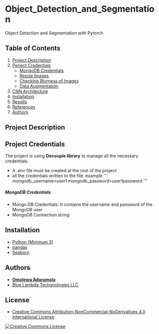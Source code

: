 # Object_Detection_and_Segmentation
Object Detection and Segmentation with Pytorch
## Table of Contents
1. [Project Description](#description)
2. [Porject Credentials](#credentials)
    * [MongoDB Credentials](#####mongo)
    * [Resize Images](#crop-and-resize-all-images)
    * [Checking Blurness of Images](#Checking-Blur)
    * [Data Augmentation](#Data-Augmentation)
4. [CNN Architecture](#neural-network-architecture)
5. [Installation](#installation)
6. [Results](#results)
7. [References](#references)
8. [Authors](#Authors)


## Project Description <a id="description"></a>


## Project Credentials <a id="credentials"></a>
The project is using **Decouple library** to manage all the necessary credentials. 
- A .env file must be created at the root of the project
- all the credentials written to the file. example ''' mongodb_username=user1
mongodb_password=user1password '''

##### MongoDB Credentials <a id="monga"></a>
- Mongo DB Credentials: It contains the username and password of the MongoDB user
- MongoDB Connection string

## Installation <a id="installation"></a>
* [Python (Minimum 3)](https://www.continuum.io/blog/developer-blog/python-3-support-anaconda)
* [pandas](http://pandas.pydata.org/)
* [Seaborn](https://seaborn.pydata.org/)

## Authors

* **[Omolewa Adaramola](https://github.com/omolewadavids)**
* [Blue Lambda Techgnologies LLC](https://www.bluelambdatechnologies.com/)

## License

* <a rel="license" href="https://creativecommons.org/licenses/by-nc-nd/4.0/"> Creative Commons Attribution-NonCommercial-NoDerivatives 4.0 International License</a>

<a rel="license" href="https://creativecommons.org/licenses/by-nc-nd/4.0/">
	<img alt="Creative Commons License" style="border-width:0" src="https://i.creativecommons.org/l/by-nc-nd/4.0/88x31.png" />
</a>